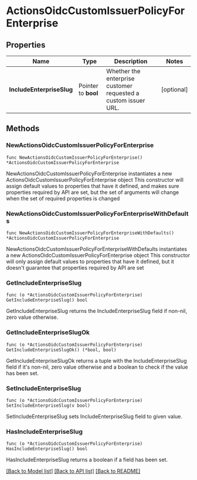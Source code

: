 # ActionsOidcCustomIssuerPolicyForEnterprise

## Properties

Name | Type | Description | Notes
------------ | ------------- | ------------- | -------------
**IncludeEnterpriseSlug** | Pointer to **bool** | Whether the enterprise customer requested a custom issuer URL. | [optional] 

## Methods

### NewActionsOidcCustomIssuerPolicyForEnterprise

`func NewActionsOidcCustomIssuerPolicyForEnterprise() *ActionsOidcCustomIssuerPolicyForEnterprise`

NewActionsOidcCustomIssuerPolicyForEnterprise instantiates a new ActionsOidcCustomIssuerPolicyForEnterprise object
This constructor will assign default values to properties that have it defined,
and makes sure properties required by API are set, but the set of arguments
will change when the set of required properties is changed

### NewActionsOidcCustomIssuerPolicyForEnterpriseWithDefaults

`func NewActionsOidcCustomIssuerPolicyForEnterpriseWithDefaults() *ActionsOidcCustomIssuerPolicyForEnterprise`

NewActionsOidcCustomIssuerPolicyForEnterpriseWithDefaults instantiates a new ActionsOidcCustomIssuerPolicyForEnterprise object
This constructor will only assign default values to properties that have it defined,
but it doesn't guarantee that properties required by API are set

### GetIncludeEnterpriseSlug

`func (o *ActionsOidcCustomIssuerPolicyForEnterprise) GetIncludeEnterpriseSlug() bool`

GetIncludeEnterpriseSlug returns the IncludeEnterpriseSlug field if non-nil, zero value otherwise.

### GetIncludeEnterpriseSlugOk

`func (o *ActionsOidcCustomIssuerPolicyForEnterprise) GetIncludeEnterpriseSlugOk() (*bool, bool)`

GetIncludeEnterpriseSlugOk returns a tuple with the IncludeEnterpriseSlug field if it's non-nil, zero value otherwise
and a boolean to check if the value has been set.

### SetIncludeEnterpriseSlug

`func (o *ActionsOidcCustomIssuerPolicyForEnterprise) SetIncludeEnterpriseSlug(v bool)`

SetIncludeEnterpriseSlug sets IncludeEnterpriseSlug field to given value.

### HasIncludeEnterpriseSlug

`func (o *ActionsOidcCustomIssuerPolicyForEnterprise) HasIncludeEnterpriseSlug() bool`

HasIncludeEnterpriseSlug returns a boolean if a field has been set.


[[Back to Model list]](../README.md#documentation-for-models) [[Back to API list]](../README.md#documentation-for-api-endpoints) [[Back to README]](../README.md)


